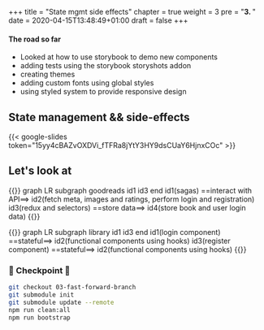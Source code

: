 +++
title = "State mgmt side effects"
chapter = true
weight = 3
pre = "<b>3. </b>"
date = 2020-04-15T13:48:49+01:00
draft = false
+++

#### The road so far

- Looked at how to use storybook to demo new components
- adding tests using the storybook storyshots addon
- creating themes
- adding custom fonts using global styles
- using styled system to provide responsive design

## State management && side-effects

{{< google-slides token="15yy4cBAZvOXDVi_fTFRa8jYtY3HY9dsCUaY6HjnxCOc" >}}

## Let's look at

{{<mermaid>}}
graph LR
    subgraph goodreads
        id1
        id3
    end
    id1(sagas) ==interact with API==> id2(fetch meta, images and ratings, perform login and registration)
    id3(redux and selectors) ==store data==> id4(store book and user login data)
{{</mermaid>}}

{{<mermaid>}}
graph LR
    subgraph library
        id1
        id3
    end
    id1(login component) ==stateful==> id2(functional components using hooks)
    id3(register component) ==stateful==> id2(functional components using hooks)
{{</mermaid>}}
### 🏁 Checkpoint 🏁

```bash
git checkout 03-fast-forward-branch
git submodule init
git submodule update --remote
npm run clean:all
npm run bootstrap
```
